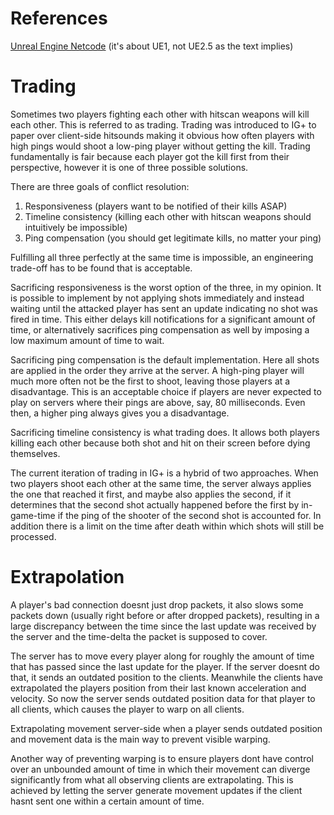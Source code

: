 # References

[Unreal Engine Netcode](https://docs.google.com/document/d/1KGLbEfHsWANTTgUqfK6rkpFYDGvnZYj-BN18sxq6LPY/edit) (it's about UE1, not UE2.5 as the text implies)

# Trading

Sometimes two players fighting each other with hitscan weapons will kill each other. This is referred to as trading. Trading was introduced to IG+ to paper over client-side hitsounds making it obvious how often players with high pings would shoot a low-ping player without getting the kill. Trading fundamentally is fair because each player got the kill first from their perspective, however it is one of three possible solutions.

There are three goals of conflict resolution:

1) Responsiveness (players want to be notified of their kills ASAP)
2) Timeline consistency (killing each other with hitscan weapons should intuitively be impossible)
3) Ping compensation (you should get legitimate kills, no matter your ping)

Fulfilling all three perfectly at the same time is impossible, an engineering trade-off has to be found that is acceptable.

Sacrificing responsiveness is the worst option of the three, in my opinion. It is possible to implement by not applying shots immediately and instead waiting until the attacked player has sent an update indicating no shot was fired in time. This either delays kill notifications for a significant amount of time, or alternatively sacrifices ping compensation as well by imposing a low maximum amount of time to wait.

Sacrificing ping compensation is the default implementation. Here all shots are applied in the order they arrive at the server. A high-ping player will much more often not be the first to shoot, leaving those players at a disadvantage. This is an acceptable choice if players are never expected to play on servers where their pings are above, say, 80 milliseconds. Even then, a higher ping always gives you a disadvantage.

Sacrificing timeline consistency is what trading does. It allows both players killing each other because both shot and hit on their screen before dying themselves.

The current iteration of trading in IG+ is a hybrid of two approaches. When two players shoot each other at the same time, the server always applies the one that reached it first, and maybe also applies the second, if it determines that the second shot actually happened before the first by in-game-time if the ping of the shooter of the second shot is accounted for. In addition there is a limit on the time after death within which shots will still be processed.

# Extrapolation

A player's bad connection doesnt just drop packets, it also slows some packets down (usually right before or after dropped packets), resulting in a large discrepancy between the time since the last update was received by the server and the time-delta the packet is supposed to cover.

The server has to move every player along for roughly the amount of time that has passed since the last update for the player. If the server doesnt do that, it sends an outdated position to the clients. Meanwhile the clients have extrapolated the players position from their last known acceleration and velocity. So now the server sends outdated position data for that player to all clients, which causes the player to warp on all clients.

Extrapolating movement server-side when a player sends outdated position and movement data is the main way to prevent visible warping.

Another way of preventing warping is to ensure players dont have control over an unbounded amount of time in which their movement can diverge significantly from what all observing clients are extrapolating. This is achieved by letting the server generate movement updates if the client hasnt sent one within a certain amount of time.